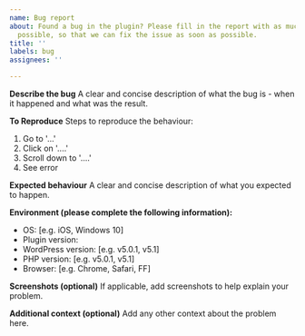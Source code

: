```yaml
---
name: Bug report
about: Found a bug in the plugin? Please fill in the report with as much details as
  possible, so that we can fix the issue as soon as possible.
title: ''
labels: bug
assignees: ''

---
```


**Describe the bug**
A clear and concise description of what the bug is - when it happened and what was the result.

**To Reproduce**
Steps to reproduce the behaviour:

1. Go to '...'
2. Click on '....'
3. Scroll down to '....'
4. See error

**Expected behaviour**
A clear and concise description of what you expected to happen.

**Environment (please complete the following information):**
 - OS: [e.g. iOS, Windows 10]
 - Plugin version: 
 - WordPress version: [e.g. v5.0.1, v5.1]
 - PHP version: [e.g. v5.0.1, v5.1]
 - Browser: [e.g. Chrome, Safari, FF]

**Screenshots (optional)**
If applicable, add screenshots to help explain your problem.

**Additional context (optional)**
Add any other context about the problem here.
